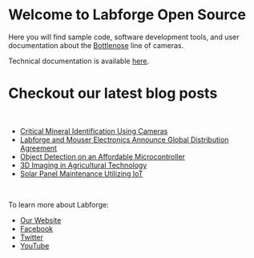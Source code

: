 # Welcome to Labforge Open Source

Here you will find sample code, software development tools, and user documentation about the [Bottlenose](https://www.labforge.ca/features-bottlenose/) line of cameras. 

Technical documentation is available [here](https://docs.labforge.ca).

# Checkout our latest blog posts

<br>

<!-- BLOG-POST-LIST:START -->
- [Critical Mineral Identification Using Cameras](https://www.labforge.ca/critical-mineral-identification-using-cameras/)
- [Labforge and Mouser Electronics Announce Global Distribution Agreement](https://www.labforge.ca/mouser-electronics-and-smart-camera-experts-labforge-announce-global-distribution-agreement/)
- [Object Detection on an Affordable Microcontroller](https://www.labforge.ca/affordable-microcontroller-for-object-detection/)
- [3D Imaging in Agricultural Technology](https://www.labforge.ca/3d-imaging-in-agricultural-technology/)
- [Solar Panel Maintenance Utilizing IoT](https://www.labforge.ca/solar-panel-maintenance-utilizing-iot/)
<!-- BLOG-POST-LIST:END --> 

<br>

To learn more about Labforge:

 * [Our Website](https://labforge.ca/)
 * [Facebook](https://www.facebook.com/LabforgeInc)
 * [Twitter](https://twitter.com/labforge)
 * [YouTube](https://www.youtube.com/channel/UCeknELGw7DHiJA-92zA0tkA)
